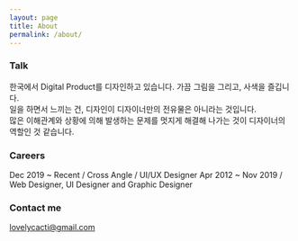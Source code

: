 ```yaml
---
layout: page
title: About
permalink: /about/
---
```


### Talk

한국에서 Digital Product를 디자인하고 있습니다. 가끔 그림을 그리고, 사색을 즐깁니다.<br />
일을 하면서 느끼는 건, 디자인이 디자이너만의 전유물은 아니라는 것입니다.<br />
많은 이해관계와 상황에 의해 발생하는 문제를 멋지게 해결해 나가는 것이 디자이너의 역할인 것 같습니다.

### Careers

Dec 2019 ~ Recent / Cross Angle / UI/UX Designer
Apr 2012 ~ Nov 2019 / Web Designer, UI Designer and Graphic Designer

### Contact me

[lovelycacti@gmail.com](mailto:lovelycacti@gmail.com)
